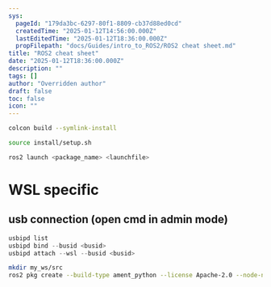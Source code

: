 ```yaml
---
sys:
  pageId: "179da3bc-6297-80f1-8809-cb37d88ed0cd"
  createdTime: "2025-01-12T14:56:00.000Z"
  lastEditedTime: "2025-01-12T18:36:00.000Z"
  propFilepath: "docs/Guides/intro_to_ROS2/ROS2 cheat sheet.md"
title: "ROS2 cheat sheet"
date: "2025-01-12T18:36:00.000Z"
description: ""
tags: []
author: "Overridden author"
draft: false
toc: false
icon: ""
---
```


```bash
colcon build --symlink-install
```

```bash
source install/setup.sh
```

```bash
ros2 launch <package_name> <launchfile>
```

# WSL specific

## usb connection (open cmd in admin mode)

```powershell
usbipd list
usbipd bind --busid <busid>
usbipd attach --wsl --busid <busid>
```

```bash
mkdir my_ws/src
ros2 pkg create --build-type ament_python --license Apache-2.0 --node-name my_node my_package
```
